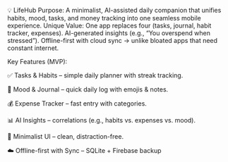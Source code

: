 💡 LifeHub
Purpose: A minimalist, AI-assisted daily companion that unifies habits, mood, tasks, and money tracking into one seamless mobile experience.
Unique Value: One app replaces four (tasks, journal, habit tracker, expenses).
AI-generated insights (e.g., “You overspend when stressed”).
Offline-first with cloud sync → unlike bloated apps that need constant internet.

Key Features (MVP):

✅ Tasks & Habits – simple daily planner with streak tracking.

🧠 Mood & Journal – quick daily log with emojis & notes.

💰 Expense Tracker – fast entry with categories.

📊 AI Insights – correlations (e.g., habits vs. expenses vs. mood).

🎨 Minimalist UI – clean, distraction-free.

☁️ Offline-first with Sync – SQLite + Firebase backup
